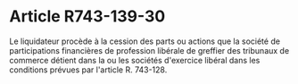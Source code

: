 # Article R743-139-30

Le liquidateur procède à la cession des parts ou actions que la société de participations financières de profession libérale de greffier des tribunaux de commerce détient dans la ou les sociétés d'exercice libéral dans les conditions prévues par l'article R. 743-128.
